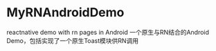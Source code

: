 # MyRNAndroidDemo
reactnative demo with rn pages in Android
一个原生与RN结合的Android Demo，包括实现了一个原生Toast模块供RN调用
